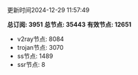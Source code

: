 更新时间2024-12-29 11:57:49

**总订阅: 3951**
**总节点: 35443**
**有效节点: 12651**
- v2ray节点: 8084
- trojan节点: 3070
- ss节点: 1489
- ssr节点: 8
